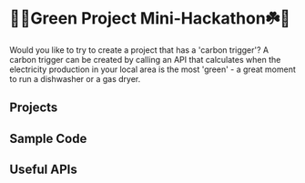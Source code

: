 # 🌱🌿Green Project Mini-Hackathon☘️🌳

Would you like to try to create a project that has a 'carbon trigger'? A carbon trigger can be created by calling an API that calculates when the electricity production in your local area is the most 'green' - a great moment to run a dishwasher or a gas dryer. 

## Projects

## Sample Code

## Useful APIs

